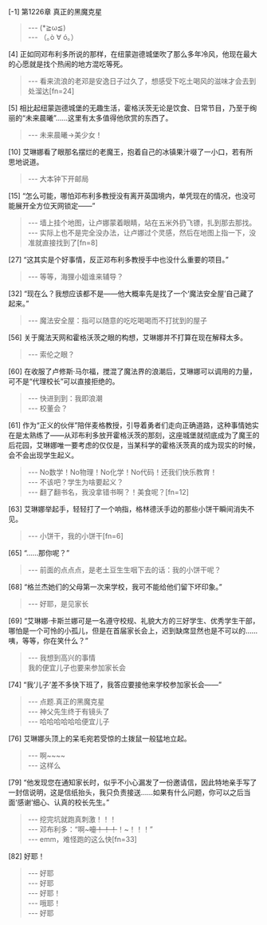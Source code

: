 
[-1] 第1226章 真正的黑魔克星
>--- (*≧ω≦)<br>
>--- （｡ò ∀ ó｡）<br>

[4] 正如同邓布利多所说的那样，在纽蒙迦德城堡吹了那么多年冷风，他现在最大的心愿就是找个热闹的地方混吃等死。
>--- 看来流浪的老邓是安逸日子过久了，想感受下吃土喝风的滋味才会去到处溜达[fn=24]<br>

[5] 相比起纽蒙迦德城堡的无趣生活，霍格沃茨无论是饮食、日常节目，乃至于绚丽的“未来晨曦”……这里有太多值得他欣赏的东西了。
>--- 未来晨曦→美少女！<br>

[10] 艾琳娜看了眼那名摆烂的老魔王，抱着自己的冰镇果汁啜了一小口，若有所思地说道。
>--- 大本钟下开邮局<br>

[15] “怎么可能，哪怕邓布利多教授没有离开英国境内，单凭现在的情况，也没可能展开全方位天网锁定——”
>--- 墙上挂个地图，让卢娜蒙着眼睛，站在五米外扔飞镖，扎到那去那找。<br>
>--- 实际上也不是完全没办法，让卢娜过个灵感，然后在地图上指一下，没准就直接找到了[fn=8]<br>

[27] “这其实是个好事情，反正邓布利多教授手中也没什么重要的项目。”
>--- 等等，海狸小姐谁来辅导？<br>

[32] “现在么？我想应该都不是——他大概率先是找了一个‘魔法安全屋’自己藏了起来。”
>--- 魔法安全屋：指可以随意的吃吃喝喝而不打扰到的屋子<br>

[56] 关于魔法天网和霍格沃茨之眼的构想，艾琳娜并不打算在现在解释太多。
>--- 索伦之眼？<br>

[60] 在收服了卢修斯·马尔福，搅混了魔法界的浪潮后，艾琳娜可以调用的力量，可不是“代理校长”可以直接拒绝的。
>--- 快进到到：我即浪潮<br>
>--- 校董会？<br>

[61] 作为“正义的伙伴”陪伴麦格教授，引导着勇者们走向正确道路，这种事情她实在是太熟练了——从邓布利多放开霍格沃茨的那刻，这座城堡就彻底成为了魔王的后花园，艾琳娜唯一要考虑的仅仅是，当某科学的霍格沃茨真的成为现实的时候，会不会出现学生起义。
>--- No数学！No物理！No化学！No代码！还我们快乐教育！<br>
>--- 不该吧？学生为啥要起义？<br>
>--- 翻了翻书名，我没拿错书啊？！美食呢？[fn=12]<br>

[63] 艾琳娜举起手，轻轻打了一个响指，格林德沃手边的那些小饼干瞬间消失不见。
>--- 小饼干，我的小饼干[fn=6]<br>

[65] “……那你呢？”
>--- 前面的点点点，是老土豆生生咽下去的话：我的小饼干呢？<br>

[68] “格兰杰她们的父母第一次来学校，我可不能给他们留下坏印象。”
>--- 好耶，是见家长<br>

[69] “艾琳娜·卡斯兰娜可是一名遵守校规、礼貌大方的三好学生、优秀学生干部，哪怕是一个可怜的小孤儿，但是在首届家长会上，迟到缺席显然也是不可以的……咦，等等，你在笑什么？”
>--- 我想到高兴的事情  
我的便宜儿子也要来参加家长会<br>

[74] “我‘儿子’差不多快下班了，我答应要接他来学校参加家长会——”
>--- 点题.真正的黑魔克星<br>
>--- 神父先生终于有镜头了<br>
>--- 哈哈哈哈哈哈便宜儿子<br>

[76] 艾琳娜头顶上的呆毛宛若受惊的土拨鼠一般猛地立起。
>--- 啊~~~~<br>
>--- 这样么<br>

[79] “他发现您在通知家长时，似乎不小心漏发了一份邀请信，因此特地亲手写了一封信说明，这是信纸抬头，我只负责接送……如果有什么问题，你可以之后当面‘感谢’细心、认真的校长先生。”
>--- 挖完坑就跑真刺激！！！<br>
>--- 邓布利多：“啊~~~嚏！！！~~！~！！！”<br>
>--- emm，难怪跑的这么快[fn=33]<br>

[82] 好耶！
>--- 好耶<br>
>--- 好耶<br>
>--- 好耶！<br>
>--- 哦耶！<br>
>--- 好耶<br>

